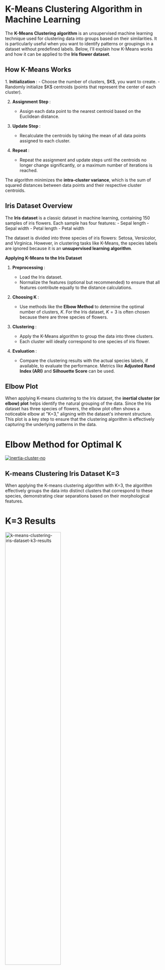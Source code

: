 <H1> K-Means Clustering Algorithm in Machine Learning </H1>

The <b>K-Means Clustering algorithm</b> is an unsupervised machine learning technique used for clustering data into groups based on their similarities. It is particularly useful when you want to identify patterns or groupings in a dataset without predefined labels. Below, I'll explain how K-Means works and how it can be applied to the <b>Iris flower dataset</b>.


<h2> How K-Means Works </h2>
1. <b> Initialization </b>:
   - Choose the number of clusters, $K$, you want to create.
   - Randomly initialize $K$ centroids (points that represent the center of each cluster).

2. <b> Assignment Step </b>:
   - Assign each data point to the nearest centroid based on the Euclidean distance.

3. <b> Update Step </b>:
   - Recalculate the centroids by taking the mean of all data points assigned to each cluster.

4. <b> Repeat </b>:
   - Repeat the assignment and update steps until the centroids no longer change significantly, or a maximum number of iterations is reached.

The algorithm minimizes the <b>intra-cluster variance</b>, which is the sum of squared distances between data points and their respective cluster centroids.


<h2> Iris Dataset Overview </h2>
The <b>Iris dataset</b> is a classic dataset in machine learning, containing 150 samples of iris flowers. Each sample has four features:
- Sepal length
- Sepal width
- Petal length
- Petal width

The dataset is divided into three species of iris flowers: Setosa, Versicolor, and Virginica. However, in clustering tasks like K-Means, the species labels are ignored because it is an <b>unsupervised learning algorithm</b>.

<b> Applying K-Means to the Iris Dataset </b>
1. <b> Preprocessing </b>:
   - Load the Iris dataset.
   - Normalize the features (optional but recommended) to ensure that all features contribute equally to the distance calculations.

2. <b> Choosing K </b>:
   - Use methods like the <b>Elbow Method</b> to determine the optimal number of clusters, $K$. For the Iris dataset, $K=3$ is often chosen because there are three species of flowers.

3. <b> Clustering </b>:
   - Apply the K-Means algorithm to group the data into three clusters.
   - Each cluster will ideally correspond to one species of iris flower.

4. <b> Evaluation </b>:
   - Compare the clustering results with the actual species labels, if available, to evaluate the performance. Metrics like <b> Adjusted Rand Index (ARI)</b> and <b>Silhouette Score</b> can be used.
  
<h2> Elbow Plot </h2>
When applying K-means clustering to the Iris dataset, the <b>inertial cluster (or elbow) plot</b> helps identify the natural grouping of the data. Since the Iris dataset has three species of flowers, the elbow plot often shows a noticeable elbow at "K=3," aligning with the dataset's inherent structure. This plot is a key step to ensure that the clustering algorithm is effectively capturing the underlying patterns in the data.  

<head>
    <meta charset="UTF-8">
    <meta name="viewport" content="width=device-width, initial-scale=1.0">
    <title>Elbow Method for Optimal K</title>
    <style>
        .scaled-image {
            transform: scale(0.7); /* Scale factor of 1.5 */
            /* Optional: Set the transform origin if needed */
            transform-origin: top left; 
        }
    </style>
</head>
<body>
    <h1>Elbow Method for Optimal K</h1>
    <a href='https://postimages.org/' target='_blank'><img src='https://i.postimg.cc/kggCNtzf/inertia-cluster-no.png' border='0' alt='inertia-cluster-no'/></a>
    <!--img src="./inertia_cluster_no.png" alt="Elbow Plot" class="scaled-image"-->
</body>


 <h2> K-means Clustering Iris Dataset K=3 </h2>
 When applying the K-means clustering algorithm with K=3, the algorithm effectively groups the data into distinct clusters that correspond to these species, demonstrating clear separations based on their morphological features.
 
<!--head>
    <!--meta charset="UTF-8">
    <meta name="viewport" content="width=device-width, initial-scale=1.0">
    <title>K=3 Results</title>
    <style>
        .scaled-image {
            transform: scale(0.7); /* Scale factor of 1.5 */
            /* Optional: Set the transform origin if needed */
            transform-origin: top left; 
        }
</style>
</head-->
<body>
    <h1>K=3 Results</h1>
    <a href='https://postimg.cc/DmzNG10G' target='_blank'><img src='https://i.postimg.cc/FFbX2ZQT/k-means-clustering-iris-dataset-k3-results.png' border='0' alt='k-means-clustering-iris-dataset-k3-results' style="width: 60%; height: auto;"></a>
    <!--img src="./k-means_clustering_iris_dataset_k3_results.png" alt="K=3 Results" class="scaled-image"-->
</body>
 
